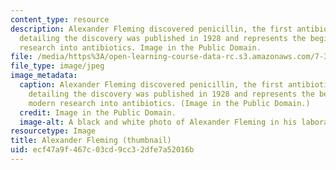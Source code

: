 ```yaml
---
content_type: resource
description: Alexander Fleming discovered penicillin, the first antibiotic. His paper
  detailing the discovery was published in 1928 and represents the beginning of modern
  research into antibiotics. Image in the Public Domain.
file: /media/https%3A/open-learning-course-data-rc.s3.amazonaws.com/7-345-the-war-on-superbugs-antibiotic-development-and-the-emergence-of-drug-resistant-bacteria-fall-2015/ecf47a9f467c03cd9cc32dfe7a52016b_7-345f15-th.jpg
file_type: image/jpeg
image_metadata:
  caption: Alexander Fleming discovered penicillin, the first antibiotic. His paper
    detailing the discovery was published in 1928 and represents the beginning of
    modern research into antibiotics. (Image in the Public Domain.)
  credit: Image in the Public Domain.
  image-alt: A black and white photo of Alexander Fleming in his laboratory.
resourcetype: Image
title: Alexander Fleming (thumbnail)
uid: ecf47a9f-467c-03cd-9cc3-2dfe7a52016b
---
```

